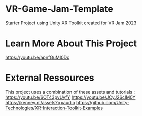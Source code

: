 # VR-Game-Jam-Template
 Starter Project using Unity XR Toolkit created for VR Jam 2023

# Learn More About This Project
https://youtu.be/apnfGuMI0Dc

# External Ressources
This project uses a combination of these assets and tutorials :
https://youtu.be/6OT43pvUyfY
https://youtu.be/JCyJ26cIM0Y
https://kenney.nl/assets?q=audio
https://github.com/Unity-Technologies/XR-Interaction-Toolkit-Examples
